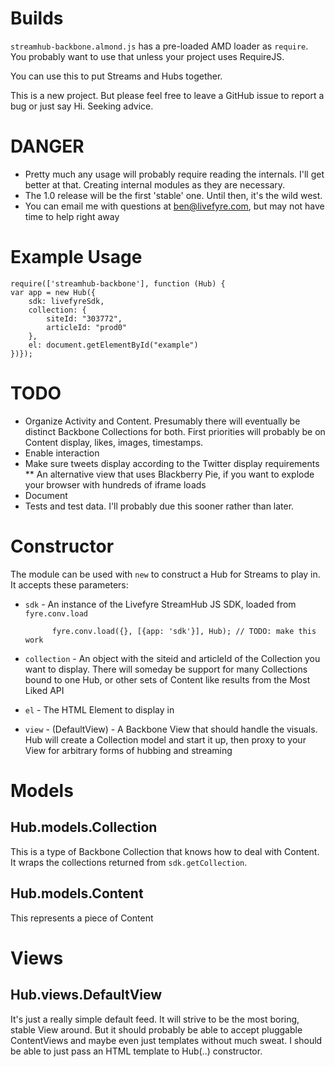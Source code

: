 # Builds

`streamhub-backbone.almond.js` has a pre-loaded AMD loader as `require`. You probably want to use that unless your project uses RequireJS.

You can use this to put Streams and Hubs together.

This is a new project. But please feel free to leave a GitHub issue to report a bug or just say Hi. Seeking advice.

# DANGER

* Pretty much any usage will probably require reading the internals. I'll get better at that. Creating internal modules as they are necessary.
* The 1.0 release will be the first 'stable' one. Until then, it's the wild west.
* You can email me with questions at ben@livefyre.com, but may not have time to help right away

# Example Usage

    require(['streamhub-backbone'], function (Hub) {
    var app = new Hub({
        sdk: livefyreSdk,
        collection: {
            siteId: "303772",
            articleId: "prod0"
        },
        el: document.getElementById("example")
    })});

# TODO

* Organize Activity and Content. Presumably there will eventually be distinct Backbone Collections for both. First priorities will probably be on Content display, likes, images, timestamps.
* Enable interaction
* Make sure tweets display according to the Twitter display requirements
** An alternative view that uses Blackberry Pie, if you want to explode your browser with hundreds of iframe loads
* Document
* Tests and test data. I'll probably due this sooner rather than later.

# Constructor

The module can be used with `new` to construct a Hub for Streams to play in. It accepts these parameters:

* `sdk` - An instance of the Livefyre StreamHub JS SDK, loaded from `fyre.conv.load`

            fyre.conv.load({}, [{app: 'sdk'}], Hub); // TODO: make this work

* `collection` - An object with the siteid and articleId of the Collection you want to display. There will someday be support for many Collections bound to one Hub, or other sets of Content like results from the Most Liked API
* `el` - The HTML Element to display in
* `view` - (DefaultView) - A Backbone View that should handle the visuals. Hub will create a Collection model and start it up, then proxy to your View for arbitrary forms of hubbing and streaming

# Models

## Hub.models.Collection

This is a type of Backbone Collection that knows how to deal with Content. It wraps the collections returned from `sdk.getCollection`.

## Hub.models.Content

This represents a piece of Content 

# Views

## Hub.views.DefaultView

It's just a really simple default feed. It will strive to be the most boring, stable View around. But it should probably be able to accept pluggable ContentViews and maybe even just templates without much sweat. I should be able to just pass an HTML template to Hub(..) constructor.
